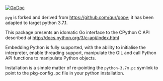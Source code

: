 [![GoDoc](https://godoc.org/github.com/glycerine/pyg?status.svg)](https://godoc.org/github.com/glycerine/pyg)

`pyg` is forked and derived from https://github.com/qur/gopy; it has been adapted to target python 3.7.1.

This package presents an idomatic Go interface to the CPython C API described at
http://docs.python.org/3/c-api/index.html

Embedding Python is fully supported, with the ability to initialise the
interpreter, enable threading support, manipulate the GIL and call Python API
functions to manipulate Python objects.

Installation is a simple matter of re-pointing the `python-3.7m.pc` symlink to point to the pkg-config .pc file in your python installation.
